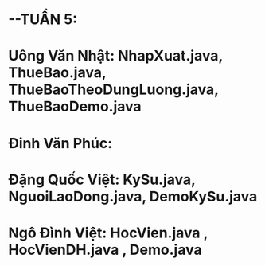 # --TUẦN 5:
# Uông Văn Nhật: NhapXuat.java, ThueBao.java, ThueBaoTheoDungLuong.java, ThueBaoDemo.java
# Đinh Văn Phúc:
# Đặng Quốc Việt: KySu.java, NguoiLaoDong.java, DemoKySu.java
# Ngô Đình Việt: HocVien.java , HocVienDH.java , Demo.java
